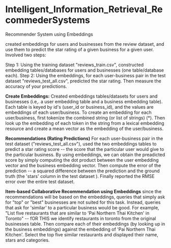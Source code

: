 # Intelligent_Information_Retrieval_RecommederSystems
Recommender System using Embeddings

created embeddings for users and businesses from the review dataset, and use them to predict the star rating of a given business for a given user.
Involved two steps:

Step 1: Using the training dataset "reviews_train.csv", constructed embedding tables/databases for users and businesses (one table/database each). 
Step 2: Using the embeddings, for each user-business pair in the test dataset "reviews_test_all.csv",  predicted the star rating.  Then  measure the accuracy of your predictions.

**Create Embeddings:**
Created embeddings tables/datasets for users and businesses (i.e,. a user embedding table and a business embedding table).  Each table is keyed by id's (user_id or business_id), and the values are embeddings of each user/business.
To create an embedding for each user/business,  first tokenize the combined string (or list of strings)  (*).  Then  look up the embedding of each token in the string from a lexical embedding resource and create a mean vector as the embedding of the user/business.

**Recommendations (Rating Predictions)**
For each user-business pair in the test dataset ("reviews_test_all.csv"), used the two embeddings tables to predict a star rating score -- the score that the particular user would give to the particular business.
By using embeddings, we can obtain the preadicted score by simply computing the dot product between the user embedding vector and the business embedding vector.
Then  compute the error of the prediction -- a squared difference between the prediction and the ground truth (the 'stars' column in the test dataset ).
Finally reported the RMSE error over the entire test dataset.

**Item-based Collaborative Recommendation using Embeddings**
since the recommendations will be based on the embeddings, queries that simply ask for "top" or "best" businesses are not suited for this task.
Instead, queries that ask for 'similar' to a particular business would be good.
For example,
 "List five restaurants that are similar to 'Pai Northern Thai Kitchen' in Toronto" -- fOR THIS we  identify restaurants in toronto from the original businesses table.  Then  compare each of their embeddings (by looking up in the business embeddings) against the embedding of  'Pai Northern Thai Kitchen'.  Select the top five similar restaurants and displayed their name, stars and categories.
